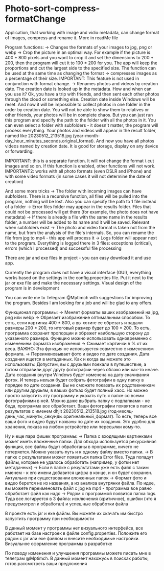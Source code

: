 # Photo-sort-compress-formatChange
Application, that working with image and vidio metadata, can change format of images, compress and rename it. More in readMe file

Program functions:
-> Changes the formats of your images to jpg, png or webp
-> Crop the picture in an optimal way. For example if the picture is 400 * 800 pixels and you want to crop it and set the dimensions to 200 * 200, then the program will cut it to 100 * 200 for you. 
The app will keep the proportions and cut the largest side to the specified size. The function can be used at the same time as changing the format
-> compresses images as a percentage of their size.
IMPORTANT: This feature is not used in conjunction with format change.
-> Renames photos and videos by creation date. The creation date is looked up in the metadata.
How and when can you use it? Ok, you have a trip with friends, and then sent each other photos through the cloud or something else. Creation date inside Windows will be reset.
And now it will be impossible to collect photos in one folder in the order by creation date. You will not be able to show them to relatives or other friends, your photos will be in complete chaos.
But you can just run this program and specify the path to the folder with all the photos in it. You can even select a folder with subfolders - it doesn't matter, the program will process everything.
Your photos and videos will appear in the result folder, named like 20230512_213518.jpg (year-month-day_hour_minutes_seconds.original_format).
And now you have all photos videos named by creation date. It is good for storage, display on any device or forwarding.

IMPORTANT: this is a separate function. It will not change the format \ cut images and so on. If this function is enabled, other functions will not work.
IMPORTANT2: works with all photo formats (even DSLR and iPhone) and with some video formats (in some cases it will not determine the date of creation)

And some more tricks
-> The folder with incoming images can have subfolders. There is a recursive function, all files will be pulled into the program, nothing will be lost. Also you can specify the path to 1 file instead of a folder
-> Error files folder may appear in the results folder. Files that could not be processed will get there (for example, the photo does not have metadata)
-> If there is already a file with the same name in the results folder, a number will be added to its name and it will be saved. Relevant when subfolders exist
-> The photo and video format is taken not from the name, but from the analysis of the file's internals. So, you can rename the file from jpg to mp4 - this app will process it
-> Logs folder will appear next to the program. Everything is logged there in 3 files: exceptions (critical), errors (which I processed) and successful file processing


There are jar and exe files in project - you can easy download it and use app.

Currently the program does not have a visual interface (GUI), everything works based on the settings in the config.properties file. Put it next to the jar or exe file and make the necessary settings. Visual design of the program is in development

You can write me to Telegram @Mptimch with suggestions for improving the program. 
Besides I am looking for a job and will be glad to any offers.



Функционал программы:
-> Меняет форматы ваших изображений на jpg, png или webp
-> Обрезает изображение оптимальным способом. То есть, если картинка 400 * 800, а вы хотите ее обрезать и задали размеры 200 * 200, то итоговый размер будет до 100 * 200.
То есть, программа сохранит пропорции и обрежет наибольшую сторону до указанного размера. Функцию можно использовать одновременно с изменением формата изображения
-> Сжимает картинки в % от их веса. 
ВАЖНО: Эта функция не используется совместно с изменением формата.
-> Переименовывает фото и видео по дате создания. Дата создания ищется в метаданных. Как и когда вы можете это использовать:
Допустим, вы с друзьями поехали в путешествие, а потом отправили друг другу фотографии через облако или как-то иначе. Дата создания внутри Windows будет изменена на дату скачивания фоток.
И теперь нельзя будет собрать фотографии в одну папку в порядке по дате создания. Вы не сможете показать их родственникам или другим друзьям, в ваших фотках будет полный хаос.
Но можно просто запустить эту программу и указать путь к папке со всеми фотографиями в ней. Можно даже выбрать папку с подпапками - не беда, программа все обработает. 
Ваши фотографии появятся в папке результатов с именем dhjlt 20230512_213518.jpg (год-месяц-день_час_минуты_секунды.оригинальный_формат).
То есть, теперь все ваши фото и видео будут названы по дате их создания. Это удобно для хранения, показа на любом устройстве или пересылки кому-то. 

Ну и еще пара фишек программы:
-> Папка с входящими картинками может иметь вложенные папки. Для обхода используется рекурсивная функция, все файлы будут обработаны в программе, ничего не потеряется. Можно указать путь и к одному файлу вместо папки.
-> В папке с результатами может появиться папка Error files. Туда попадут файлы, которые не удалось обработать (например, у фотки нет метаданных)
-> Если в папке с результатами уже есть файл с таким именем - к его имени добавится цифра в конце, и он будет сохранен. Актуально при существовании вложенных папок
-> Формат фото и видео берется не из названия, а из анализа внутрянки файла. По идее, вы можете переименовать файл с jpg на mp4 - программа все равно обработает файл как надо
-> Рядом с программой появится папка logs. Туда все логируется в 3 файла: исключения (критичное), ошибки (что я предусмотрел и обработал) и успешные обработки файла

В проекте есть jar и exe файлы. Вы можете их скачать им быстро запустить программу при необходимости

В данный момент у программы нет визуального интерфейса, все работает на базе настроек в файле config.properties. Положите его рядом с jar или ехе файлом и внесите необходимые настройки. Визуальное оформление программы в разработке

По поводу изменения и улучшения программы можете писать мне в телеграм @Mptimch. 
В данный момент нахожусь в поисках работы, готов рассмотреть ваши предложения